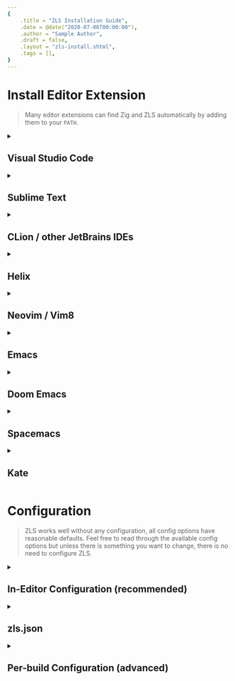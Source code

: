 ```yaml
---
{
    .title = "ZLS Installation Guide",
    .date = @date("2020-07-06T00:00:00"),
    .author = "Sample Author",
    .draft = false,
    .layout = "zls-install.shtml",
    .tags = [],
} 
---
```


# Install Editor Extension

<!-- TODO: individualy document for each editor-extension whether they can find Zig or ZLS in $PATH -->

> Many editor extensions can find Zig and ZLS automatically by adding them to your `PATH`.

<!-- `name` attribute on `<details>`:  https://caniuse.com/mdn-html_elements_details_name -->
<details name="editor-extensions">
  <summary>

## Visual Studio Code

  </summary>

Using ZLS in VS Code is as simple as installing the [official Zig Language extension](https://marketplace.visualstudio.com/items?itemName=ziglang.vscode-zig).
([open in VSCode](vscode:extension/ziglang.vscode-zig), [open in VSCodium](vscodium:extension/ziglang.vscode-zig))

</details> <!-- Visual Studio Code -->

<details name="editor-extensions">
  <summary>

<h2 id="sublime-text">Sublime Text</h2> <!-- linked from "In-Editor Configuration" -->

  </summary>
  
1. install the [LSP](https://github.com/sublimelsp/LSP) and [sublime-zig-language](https://github.com/ziglang/sublime-zig-language) package ([Package Control Usage](https://packagecontrol.io/docs/usage))
2. place the following snippet in the `LSP.sublime-settings` (Preferences -> Package Settings -> LSP -> Settings)
3. place the following snippet in the `Zig.sublime-settings` (Preferences -> Package Settings -> Zig -> Settings)

<details>
<summary>

  show **Zig.sublime-settings**

</summary>

```json
// Zig.sublime-settings
{
  // ZLS will run format on save
  "zig.fmt.on_save": false,
  // automatically hide the build/fmt output panel
  "zig.quiet": true
}
```

</details> <!-- show Zig.sublime-settings -->

### Sublime Text 4

<details>
<summary>

  show **LSP.sublime-settings**

</summary>

```json
// LSP.sublime-settings
{
  // General settings
  // Keep in mind that these settings apply to any language and not just Zig.

  // ZLS uses `zig fmt` as the formatter.
  // The Zig FAQ answers some questions about `zig fmt`:
  // https://github.com/ziglang/zig/wiki/FAQ
  "lsp_format_on_save": true,
  "lsp_code_actions_on_save": {
    // Enable code actions that currently supports adding and removing discards.
    "source.fixAll": true
  },
  // Show inlay hints in the editor. Inlay hints are short annotations within the code,
  // which show variable types or parameter names.
  "show_inlay_hints": true,
  "semantic_highlighting": true,

  "clients": {
    "zig": {
      // Enable or disable this client configuration.
      "enabled": true,
      // The command line required to run the server.
      "command": ["/path/to/zls_executable"],
      "selector": "source.zig",
      // There are two ways to set config options:
      //   - edit your `zls.json` that applies to any editor that uses ZLS
      //   - set in-editor config options with the `settings` field below.
      //
      // Further information on how to configure ZLS:
      // https://github.com/zigtools/zls/wiki/Configuration
      "settings": {
        // Whether to enable build-on-save diagnostics
        // "enable_build_on_save": true,

        // omit the following line if `zig` is in your PATH
        "zig_exe_path": "/path/to/zig_executable"
      }
    }
  }
}
```

</details> <!-- show LSP.sublime-settings -->

### Sublime Text 3

<details>
<summary>

  show **LSP.sublime-settings**

</summary>

```json
// LSP.sublime-settings
{
  "clients": {
    "zig": {
      "command": ["/path/to/zls_executable"],
      "enabled": true,
      "languageId": "zig",
      "scopes": ["source.zig"],
      "syntaxes": ["Packages/Zig Language/Syntaxes/Zig.tmLanguage"]
    }
  }
}
```

</details> <!-- show LSP.sublime-settings -->

</details> <!-- Sublime Text -->

<details name="editor-extensions">
  <summary>

## CLion / other JetBrains IDEs

  </summary>

- Install the [ZigBrains](https://plugins.jetbrains.com/plugin/22456-zigbrains) plugin from the marketplace
- Restart the IDE (necessary for the plugin to integrate itself correctly)

If you have both `zig` and `zls` on $PATH, then the plugin should automatically detect both.

If not, Go to `Settings` -> `Languages & Frameworks` -> `Zig`, and point the `Toolchain Location` and `ZLS path` to the zig compiler's directory and the ZLS executable, respectively.

If everything is set up correctly, an LSP status indicator should appear in the bottom right corner and turn to green when you open a .zig file in the editor.

</details> <!-- CLion / other JetBrains IDE -->

<details name="editor-extensions">
  <summary>

<h2 id="helix">Helix</h2> <!-- linked from "In-Editor Configuration" -->

  </summary>

If `zls` and `zig` are in your `PATH`, everything should work out of the box.

To apply in-editor configuration or manually specify paths to `zls` or `zig`, open `<config_dir>/helix/languages.toml` and add the following:

<details>

<summary>

  show **languages.toml**

</summary>

```toml
[language-server.zls]
# omit the following line if `zls` is in your PATH
command = "/path/to/zls_executable"
# There are two ways to set config options:
#   - edit your `zls.json` that applies to any editor that uses ZLS
#   - set in-editor config options with the `config.<name>` fields below.
#
# Further information on how to configure ZLS:
# https://github.com/zigtools/zls/wiki/Configuration

# Whether to enable build-on-save diagnostics
# config.enable_build_on_save = true
# omit the following line if `zig` is in your PATH
config.zig_exe_path = "/path/to/zig_executable"
```

</details> <!-- show languages.toml -->

Further information on [languages.toml files](https://docs.helix-editor.com/languages.html#languagestoml-files)

To make sure that Zig and ZLS are set up as expected you should run the Helix health check:

```
hx --health zig
```

For more information on the health check results refer to [Health check](https://github.com/helix-editor/helix/wiki/Healthcheck).

</details> <!-- Helix -->

<details name="editor-extensions">
  <summary>

## Neovim / Vim8

  </summary>

<blockquote class="banner-warning">

The [mason](https://github.com/williamboman/mason.nvim) package manager can only install the latest tagged release of ZLS which should **not** be used with Zig master.
Do **not** use ZLS from mason with Zig master.

</blockquote>

<details name="vim-extensions">
  <summary>

<h3 id="nvim-lspconfig">nvim-lspconfig</h3> <!-- linked from "In-Editor Configuration" -->

  </summary>

The following two configs **only** contain the necessary ZLS specific configuration. Please refer to [nvim-lspconfig](https://github.com/neovim/nvim-lspconfig) on how to setup everything else like [keybindings](https://github.com/neovim/nvim-lspconfig?tab=readme-ov-file#suggested-configuration) or [autocompletion](https://github.com/neovim/nvim-lspconfig/wiki/Autocompletion).

Install the [vim-plug](https://github.com/junegunn/vim-plug) plugin manager.

<details>

<summary>

#### `init.lua` with vim-plug

</summary>

```lua
local vim = vim
local Plug = vim.fn['plug#']

vim.call('plug#begin')
  Plug('neovim/nvim-lspconfig') -- https://github.com/neovim/nvim-lspconfig
  Plug('ziglang/zig.vim')       -- https://github.com/ziglang/zig.vim
vim.call('plug#end')

-- don't show parse errors in a separate window
vim.g.zig_fmt_parse_errors = 0
-- disable format-on-save from `ziglang/zig.vim`
vim.g.zig_fmt_autosave = 0
-- enable  format-on-save from nvim-lspconfig + ZLS
--
-- ZLS uses `zig fmt` as the formatter.
-- The Zig FAQ answers some questions about `zig fmt`:
-- https://github.com/ziglang/zig/wiki/FAQ
vim.cmd [[autocmd BufWritePre *.zig lua vim.lsp.buf.format()]]

local lspconfig = require('lspconfig')
lspconfig.zls.setup {
  -- Server-specific settings. See `:help lspconfig-setup`

  -- omit the following line if `zls` is in your PATH
  cmd = { '/path/to/zls_executable' },
  -- There are two ways to set config options:
  --   - edit your `zls.json` that applies to any editor that uses ZLS
  --   - set in-editor config options with the `settings` field below.
  --
  -- Further information on how to configure ZLS:
  -- https://github.com/zigtools/zls/wiki/Configuration
  settings = {
    zls = {
      -- omit the following line if `zig` is in your PATH
      zig_exe_path = '/path/to/zig_executable',
    }
  }
}
```

</details> <!-- show config -->

<details>

<summary>

#### `init.vim` with vim-plug

</summary>

```
call plug#begin('~/.config/nvim/plugged')
  Plug 'neovim/nvim-lspconfig' " https://github.com/neovim/nvim-lspconfig
  Plug 'ziglang/zig.vim'       " https://github.com/ziglang/zig.vim
call plug#end()

-- disable format-on-save from `ziglang/zig.vim`
let g:zig_fmt_autosave = 0
-- don't show parse errors in a separate window
let g:zig_fmt_parse_errors = 0

:lua << EOF
  -- enable format-on-save from nvim-lspconfig + ZLS
  --
  -- ZLS uses `zig fmt` as the formatter.
  -- The Zig FAQ answers some questions about `zig fmt`:
  -- https://github.com/ziglang/zig/wiki/FAQ
  vim.cmd [[autocmd BufWritePre *.zig lua vim.lsp.buf.format()]]

  local lspconfig = require('lspconfig')
  lspconfig.zls.setup {
    -- Server-specific settings. See `:help lspconfig-setup`

    -- omit the following line if `zls` is in your PATH
    cmd = { '/path/to/zls_executable' },
    -- There are two ways to set config options:
    --   - edit your `zls.json` that applies to any editor that uses ZLS
    --   - set in-editor config options with the `settings` field below.
    --
    -- Further information on how to configure ZLS:
    -- https://github.com/zigtools/zls/wiki/Configuration
    settings = {
      zls = {
        -- omit the following line if `zig` is in your PATH
        zig_exe_path = '/path/to/zig_executable',
      }
    }
  }
EOF
```

</details> <!-- show config -->

</details> <!-- nvim-lspconfig -->

<details name="vim-extensions">
  <summary>
  
### CoC
  
  </summary>

Add ZLS in your `coc-settings.json` (open it using `:CocConfig`) like this:

```json
{
  // Show inlay hints in the editor. Inlay hints are short annotations within the code,
  // which show variable types or parameter names.
  "inlayHint.enable": true,
  "semanticTokens.enable": true,

  "languageserver": {
    "zls": {
      "command": "zls",
      "filetypes": [ "zig", "zon" ]
    }
  }
}
```

</details> <!-- CoC -->

<details name="vim-extensions">
  <summary>

### YouCompleteMe

  </summary>

- Install YouCompleteMe from [here](https://github.com/ycm-core/YouCompleteMe.git).
- Add these lines to your vimrc:

```
"ensure zig is a recognized filetype
autocmd BufNewFile,BufRead *.zig set filetype=zig
let g:ycm_language_server =
    \\ [
    \\{
    \\     'name': 'zls',
    \\     'filetypes': [ 'zig' ],
    \\     'cmdline': [ '/path/to/zls_executable' ]
    \\    }
    \\ ]
```

</details> <!-- YouCompleteMe -->

<details name="vim-extensions">
  <summary>

### LanguageClient-neovim

  </summary>

- Install the LanguageClient-neovim from [here](https://github.com/autozimu/LanguageClient-neovim).
- Edit your neovim configuration and add `zls` for zig filetypes:

```
let g:LanguageClient_serverCommands = {
        \\ 'zig': ['/path/to/zls_executable'],
        \\ }
```

</details> <!-- LanguageClient-neovim -->

</details>

<details name="editor-extensions">
  <summary>

## Emacs

  </summary>

- Use the inbuilt eglot mode. Make sure ZLS is in your path.
- [zig mode](https://github.com/ziglang/zig-mode) is also useful.

Use `M-x eglot` in a zig-mode buffer to start the server.

</details>

<details name="editor-extensions">
  <summary>

## Doom Emacs

  </summary>

- Enable `:tools lsp` module.
- Enable `:lang (zig +lsp)` module.
- Run `doom sync` in a terminal.

</details> <!-- Doom Emacs -->

<details name="editor-extensions">
  <summary>

## Spacemacs

  </summary>

- Add `lsp` and `zig` to `dotspacemacs-configuration-layers` in your `.spacemacs` file.
- If you don't have `zls` in your `PATH`, add the following to `dotspacemacs/user-config` in your `.spacemacs` file:

```
(setq lsp-zig-zls-executable "/path/to/zls_executable")
```

</details> <!-- Spacemacs -->

<details name="editor-extensions">
  <summary>

## Kate

  </summary>

Kate has builtin support for Zig and automatically asks you to enable ZLS if if is found in your `$PATH`.

You can enable some LSP related settings like "Inlay Hints" or "Format on Save" under `Settings -> LSP Client -> Client Settings`

If you wish to manually specify the path to the ZLS executable, open `Settings -> LSP Client -> User Server Settings` and add the following snippet:

```json
{
  "servers": {
    "zig": {
      "command": ["/path/to/zls_executable"],
      "url": "https://github.com/zigtools/zls",
      "highlightingModeRegex": "^Zig$"
    }
  }
}
```

</details> <!-- Kate -->

# Configuration

> ZLS works well without any configuration, all config options have reasonable defaults. Feel free to read through the available config options but unless there is something you want to change, there is no need to configure ZLS.

<details name="configuration">
  <summary>

## In-Editor Configuration (recommended)

  </summary>

In-Editor Config (or Workspace Config) will integrate with the config system of you editor to configure ZLS on a per-editor basis. 

Some editors (like VS Code) also allow workspace-specific configuration. If you want to share the same configuration across multiple editors, please refer to the _zls.json_ alternative.

This feature is available for the following editors:

- [VS Code](https://marketplace.visualstudio.com/items?itemName=ziglang.vscode-zig)
- [Sublime Text](#sublime-text)
- [Helix](#helix)
- [Neovim with nvim-lspconfig](#nvim-lspconfig)


</details> <!-- In-Editor Configuration -->

<details name="configuration">
  <summary>

## zls.json

  </summary>

You can configure ZLS by creating a zls.json configuration file. This config will apply to **all** editors that use ZLS.

Here is an example of how a zls.json _could_ look like:

```json
{
  "zig_exe_path": "/path/to/zig_executable",
  "semantic_tokens": "partial",
  "enable_build_on_save": true
}
```

The file must be valid JSON which cannot contain comments or trailing commas.

<details>
  <summary>

### Available Configuration Options

  </summary>

You can find all available config options by looking at [src/Config.zig](https://github.com/zigtools/zls/blob/master/src/Config.zig) or the [JSON Schema](https://github.com/zigtools/zls/blob/master/schema.json).

</details> <!-- Available Configuration Options -->

<details>
  <summary>

### Where should the zls.json be created?

  </summary>

#### ZLS since 0.14.0-dev.50+3354fdcb

Running `zls env` will show you where ZLS will look for the zls.json file:

```json
{
  "version": "0.14.0-dev.50+3354fdcb",
  "global_cache_dir": "/home/anon/.cache/zls",
  "global_config_dir": "/etc/xdg",
  "local_config_dir": "/home/anon/.config",
  "config_file": null,
  "log_file": "/home/anon/.cache/zls/zls.log"
}
```

ZLS will look for a `zls.json` in the `local_config_dir` directory and then fallback to `global_config_dir`.

After creating the configuration file at `$local_config_dir/zls.json`, `zls env` should output the following:

```json
{
  "version": "0.14.0-dev.50+3354fdcb",
  "global_cache_dir": "/home/anon/.cache/zls",
  "global_config_dir": "/etc/xdg",
  "local_config_dir": "/home/anon/.config",
  "config_file": "/home/anon/.config/zls.json",
  "log_file": "/home/anon/.cache/zls/zls.log"
}
```

#### ZLS before 0.14.0-dev.50+3354fdcb

Running `zls --show-config-path` will show a path to an already existing zls.json or a path to the local configuration folder instead.

```
> zls --show-config-path
info  ( main ): No config file zls.json found.
info  ( main ): A path to the local configuration folder will be printed instead.
/home/anon/.config/zls.json
```

</details> <!-- Where should the zls.json be created? -->

</details> <!-- zls.json -->

<details name="configuration">
  <summary>

## Per-build Configuration (advanced)

  </summary>

The following options can be set on a per-project basis by placing `zls.build.json` in the project root directory next to `build.zig`.

| Option                  | Type             | Default value | What it Does                                                                                                                                              |
| ----------------------- | ---------------- | ------------- | --------------------------------------------------------------------------------------------------------------------------------------------------------- |
| `relative_builtin_path` | `?[]const u8`    | `null`        | If present, this path is used to resolve `@import("builtin")`                                                                                             |
| `build_options`         | `?[]BuildOption` | `null`        | If present, this contains a list of user options to pass to the build. This is useful when options are used to conditionally add packages in `build.zig`. |

### `BuildOption`

`BuildOption` is defined as follows:

```zig
const BuildOption = struct {
    name: []const u8,
    value: ?[]const u8 = null,
};
```

When `value` is present, the option will be passed the same as in `zig build -Dname=value`. When `value` is `null`, the option will be passed as a flag instead as in `zig build -Dflag`.

</details> <!-- Per-build Configuration -->
